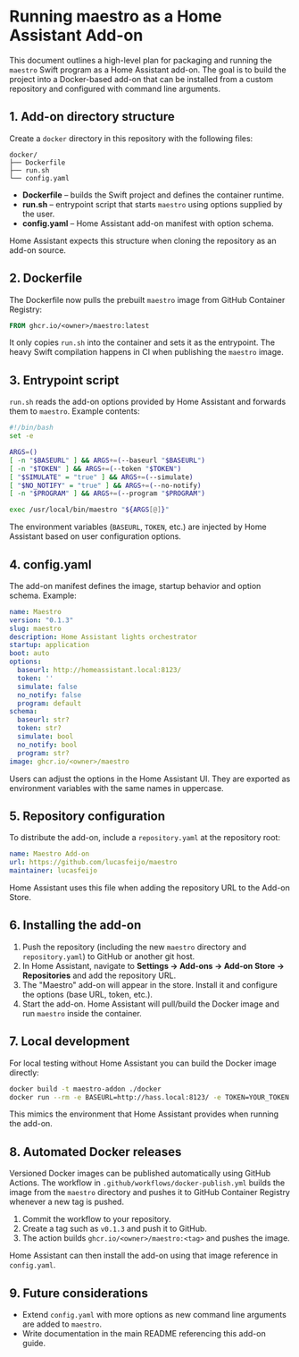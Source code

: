 # Running maestro as a Home Assistant Add-on

This document outlines a high-level plan for packaging and running the `maestro` Swift program as a Home Assistant add-on. The goal is to build the project into a Docker-based add-on that can be installed from a custom repository and configured with command line arguments.

## 1. Add-on directory structure

Create a `docker` directory in this repository with the following files:

```
docker/
├── Dockerfile
├── run.sh
└── config.yaml
```

- **Dockerfile** – builds the Swift project and defines the container runtime.
- **run.sh** – entrypoint script that starts `maestro` using options supplied by the user.
- **config.yaml** – Home Assistant add-on manifest with option schema.

Home Assistant expects this structure when cloning the repository as an add-on source.

## 2. Dockerfile

The Dockerfile now pulls the prebuilt `maestro` image from GitHub Container Registry:

```Dockerfile
FROM ghcr.io/<owner>/maestro:latest
```

It only copies `run.sh` into the container and sets it as the entrypoint. The heavy Swift compilation happens in CI when publishing the `maestro` image.

## 3. Entrypoint script

`run.sh` reads the add-on options provided by Home Assistant and forwards them to `maestro`. Example contents:

```bash
#!/bin/bash
set -e

ARGS=()
[ -n "$BASEURL" ] && ARGS+=(--baseurl "$BASEURL")
[ -n "$TOKEN" ] && ARGS+=(--token "$TOKEN")
[ "$SIMULATE" = "true" ] && ARGS+=(--simulate)
[ "$NO_NOTIFY" = "true" ] && ARGS+=(--no-notify)
[ -n "$PROGRAM" ] && ARGS+=(--program "$PROGRAM")

exec /usr/local/bin/maestro "${ARGS[@]}"
```

The environment variables (`BASEURL`, `TOKEN`, etc.) are injected by Home Assistant based on user configuration options.

## 4. config.yaml

The add-on manifest defines the image, startup behavior and option schema. Example:

```yaml
name: Maestro
version: "0.1.3"
slug: maestro
description: Home Assistant lights orchestrator
startup: application
boot: auto
options:
  baseurl: http://homeassistant.local:8123/
  token: ''
  simulate: false
  no_notify: false
  program: default
schema:
  baseurl: str?
  token: str?
  simulate: bool
  no_notify: bool
  program: str?
image: ghcr.io/<owner>/maestro
```

Users can adjust the options in the Home Assistant UI. They are exported as environment variables with the same names in uppercase.

## 5. Repository configuration

To distribute the add-on, include a `repository.yaml` at the repository root:

```yaml
name: Maestro Add-on
url: https://github.com/lucasfeijo/maestro
maintainer: lucasfeijo
```

Home Assistant uses this file when adding the repository URL to the Add-on Store.

## 6. Installing the add-on

1. Push the repository (including the new `maestro` directory and `repository.yaml`) to GitHub or another git host.
2. In Home Assistant, navigate to **Settings → Add-ons → Add-on Store → Repositories** and add the repository URL.
3. The "Maestro" add-on will appear in the store. Install it and configure the options (base URL, token, etc.).
4. Start the add-on. Home Assistant will pull/build the Docker image and run `maestro` inside the container.

## 7. Local development

For local testing without Home Assistant you can build the Docker image directly:

```bash
docker build -t maestro-addon ./docker
docker run --rm -e BASEURL=http://hass.local:8123/ -e TOKEN=YOUR_TOKEN maestro-addon
```

This mimics the environment that Home Assistant provides when running the add-on.

## 8. Automated Docker releases

Versioned Docker images can be published automatically using GitHub Actions.
The workflow in `.github/workflows/docker-publish.yml` builds the image from
the `maestro` directory and pushes it to GitHub Container Registry whenever a
new tag is pushed.

1. Commit the workflow to your repository.
2. Create a tag such as `v0.1.3` and push it to GitHub.
3. The action builds `ghcr.io/<owner>/maestro:<tag>` and pushes the image.

Home Assistant can then install the add-on using that image reference in
`config.yaml`.

## 9. Future considerations

- Extend `config.yaml` with more options as new command line arguments are added to `maestro`.
- Write documentation in the main README referencing this add-on guide.


